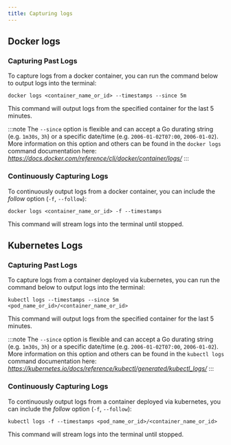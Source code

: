 ```yaml
---
title: Capturing logs
---
```


## Docker logs

### Capturing Past Logs

To capture logs from a docker container, you can run the command below to output logs into the terminal:

```shell
docker logs <container_name_or_id> --timestamps --since 5m
```

This command will output logs from the specified container for the last 5 minutes.

:::note
The `--since` option is flexible and can accept a Go durating string (e.g. `1m30s`, `3h`) or a specific date/time (e.g. `2006-01-02T07:00`, `2006-01-02`).
More information on this option and others can be found in the `docker logs` command documentation here: *https://docs.docker.com/reference/cli/docker/container/logs/*
:::

### Continuously Capturing Logs

To continuously output logs from a docker container, you can include the _follow_ option (`-f`, `--follow`):

```shell
docker logs <container_name_or_id> -f --timestamps
```

This command will stream logs into the terminal until stopped.


## Kubernetes Logs

### Capturing Past Logs

To capture logs from a container deployed via kubernetes, you can run the command below to output logs into the terminal:

```shell
kubectl logs --timestamps --since 5m <pod_name_or_id>/<container_name_or_id>
```

This command will output logs from the specified container for the last 5 minutes.

:::note
The `--since` option is flexible and can accept a Go durating string (e.g. `1m30s`, `3h`) or a specific date/time (e.g. `2006-01-02T07:00`, `2006-01-02`).
More information on this option and others can be found in the `kubectl logs` command documentation here: *https://kubernetes.io/docs/reference/kubectl/generated/kubectl_logs/*
:::

### Continuously Capturing Logs

To continuously output logs from a container deployed via kubernetes, you can include the _follow_ option (`-f`, `--follow`):

```shell
kubectl logs -f --timestamps <pod_name_or_id>/<container_name_or_id>
```

This command will stream logs into the terminal until stopped.
